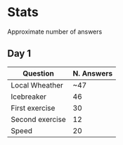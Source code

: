 # Stats 

Approximate number of answers

## Day 1

| Question | N. Answers |
|----------|------------|
| Local Wheather | ~47 |
| Icebreaker | 46 |
| First exercise | 30 | 
| Second exercise | 12 |
| Speed | 20 | 


